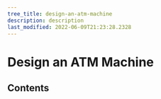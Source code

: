 ```yaml
---
tree_title: design-an-atm-machine
description: description
last_modified: 2022-06-09T21:23:28.2328
---
```


# Design an ATM Machine

## Contents
